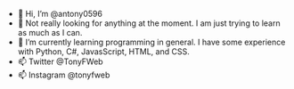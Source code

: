 - 👋 Hi, I’m @antony0596
- 👀 Not really looking for anything at the moment. I am just trying to learn as much as I can.
- 🌱 I’m currently learning programming in general. I have some experience with Python, C#, JavasScript, HTML, and CSS. 
- 📫 Twitter @TonyFWeb
- 📫 Instagram @tonyfweb

<!---
antony0596/antony0596 is a ✨ special ✨ repository because its `README.md` (this file) appears on your GitHub profile.
You can click the Preview link to take a look at your changes.
--->
